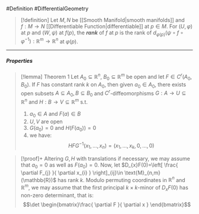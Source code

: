 #Definition #DifferentialGeometry 

> [!definition]
> Let $M,N$ be [[Smooth Manifold|smooth manifolds]] and $f:M\to N$ [[Differentiable Function|differentiable]] at $p\in M$. For $(U,\varphi)$ at $p$ and $(W,\psi)$ at $f(p)$, the ***rank*** of $f$ at $p$ is the rank of $d_{\varphi(p)}(\psi \circ f\circ\varphi ^{-1}):\mathbb{R}^m\to \mathbb{R}^n$ at $\varphi(p)$.
---
##### Properties
> [!lemma] Theorem 1 
> Let $A_{0}\subseteq \mathbb{R}^n$, $B_{0}\subseteq \mathbb{R}^m$ be open and let $F\in C^r(A_{0},B_{0})$. If $F$ has constant rank $k$ on $A_{0}$, then given $a_{0}\in A_{0}$, there exists open subsets $A\subseteq A_{0},B\subseteq B_{0}$ and $C^r$-diffeomorphisms $G:A\to U\subseteq \mathbb{R}^n$ and $H:B\to V\subseteq \mathbb{R}^m$ s.t. 
> 1. $a_{0}\in A$ and $F(a)\in B$
> 2. $U,V$ are open
> 3. $G(a_{0})=0$ and $H(F(a_{0}))=0$
> 4. we have: $$HFG^{-1}(x_{1},\dots,x_{n})=(x_{1},\dots,x_{k},0, \dots,0)$$

> [!proof]+
> Altering $G,H$ with translations if necessary, we may assume that $a_{0}=0$ as well as $F(a_{0})=0$. Now, let $D_{x}F(0)=\left[ \frac{ \partial F_{j} }{ \partial x_{i} } \right]_{ij}\in \text{M}_{n,m}(\mathbb{R})$ has rank $k$. Modulo permuting coordinates in $\mathbb{R}^n$ and $\mathbb{R}^m$, we may assume that the first principal $k\times k$-minor of $D_{x}F(0)$ has non-zero determinant, that is: $$\det \begin{bmatrix}\frac{ \partial F }{ \partial x } \end{bmatrix}$$